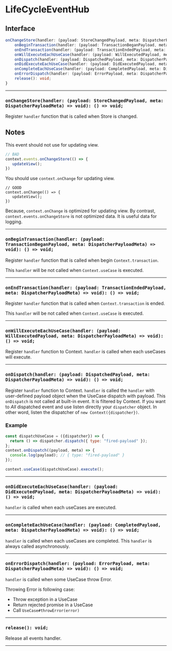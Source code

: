 # LifeCycleEventHub
<!-- THIS DOCUMENT IS AUTOMATICALLY GENERATED FROM src/*.ts -->
<!-- Please edit src/*.ts and `npm run build:docs:api` -->


## Interface

```typescript
onChangeStore(handler: (payload: StoreChangedPayload, meta: DispatcherPayloadMeta) => void): () => void;
    onBeginTransaction(handler: (payload: TransactionBeganPayload, meta: DispatcherPayloadMeta) => void): () => void;
    onEndTransaction(handler: (payload: TransactionEndedPayload, meta: DispatcherPayloadMeta) => void): () => void;
    onWillExecuteEachUseCase(handler: (payload: WillExecutedPayload, meta: DispatcherPayloadMeta) => void): () => void;
    onDispatch(handler: (payload: DispatchedPayload, meta: DispatcherPayloadMeta) => void): () => void;
    onDidExecuteEachUseCase(handler: (payload: DidExecutedPayload, meta: DispatcherPayloadMeta) => void): () => void;
    onCompleteEachUseCase(handler: (payload: CompletedPayload, meta: DispatcherPayloadMeta) => void): () => void;
    onErrorDispatch(handler: (payload: ErrorPayload, meta: DispatcherPayloadMeta) => void): () => void;
    release(): void;
}
```

----

### `onChangeStore(handler: (payload: StoreChangedPayload, meta: DispatcherPayloadMeta) => void): () => void;`


Register `handler` function that is called when Store is changed.

## Notes

This event should not use for updating view.

```js
// BAD
context.events.onChangeStore(() => {
   updateView();
})
```

You should use `context.onChange` for updating view.

```
// GOOD
context.onChange(() => {
   updateView();
})
```

Because, `context.onChange` is optimized for updating view.
By contrast, `context.events.onChangeStore` is not optimized data.
It is useful data for logging.

----

### `onBeginTransaction(handler: (payload: TransactionBeganPayload, meta: DispatcherPayloadMeta) => void): () => void;`


Register `handler` function that is called when begin `Context.transaction`.

This `handler` will be not called when `Context.useCase` is executed.

----

### `onEndTransaction(handler: (payload: TransactionEndedPayload, meta: DispatcherPayloadMeta) => void): () => void;`


Register `handler` function that is called when `Context.transaction` is ended.

This `handler` will be not called when `Context.useCase` is executed.

----

### `onWillExecuteEachUseCase(handler: (payload: WillExecutedPayload, meta: DispatcherPayloadMeta) => void): () => void;`


Register `handler` function to Context.
`handler` is called when each useCases will execute.

----

### `onDispatch(handler: (payload: DispatchedPayload, meta: DispatcherPayloadMeta) => void): () => void;`


Register `handler` function to Context.
`handler` is called the `handler` with user-defined payload object when the UseCase dispatch with payload.
This `onDispatch` is not called at built-in event. It is filtered by Context.
If you want to *All* dispatched event and use listen directly your `dispatcher` object.
In other word, listen the dispatcher of `new Context({dispatcher})`.

### Example

```js
const dispatchUseCase = ({dispatcher}) => {
  return () => dispatcher.dispatch({ type: "fired-payload" });
};
context.onDispatch((payload, meta) => {
  console.log(payload); // { type: "fired-payload" }
});

context.useCase(dispatchUseCase).execute();
```

----

### `onDidExecuteEachUseCase(handler: (payload: DidExecutedPayload, meta: DispatcherPayloadMeta) => void): () => void;`


`handler` is called when each useCases are executed.

----

### `onCompleteEachUseCase(handler: (payload: CompletedPayload, meta: DispatcherPayloadMeta) => void): () => void;`


`handler` is called when each useCases are completed.
This `handler` is always called asynchronously.

----

### `onErrorDispatch(handler: (payload: ErrorPayload, meta: DispatcherPayloadMeta) => void): () => void;`


`handler` is called when some UseCase throw Error.

Throwing Error is following case:

- Throw exception in a UseCase
- Return rejected promise in a UseCase
- Call `UseCase#throwError(error)`

----

### `release(): void;`


Release all events handler.

----

